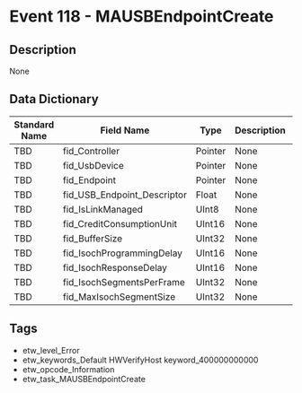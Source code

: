 # Event 118 - MAUSBEndpointCreate

## Description
None

## Data Dictionary
|Standard Name|Field Name|Type|Description|Sample Value|
|---|---|---|---|---|
|TBD|fid_Controller|Pointer|None|`None`|
|TBD|fid_UsbDevice|Pointer|None|`None`|
|TBD|fid_Endpoint|Pointer|None|`None`|
|TBD|fid_USB_Endpoint_Descriptor|Float|None|`None`|
|TBD|fid_IsLinkManaged|UInt8|None|`None`|
|TBD|fid_CreditConsumptionUnit|UInt16|None|`None`|
|TBD|fid_BufferSize|UInt32|None|`None`|
|TBD|fid_IsochProgrammingDelay|UInt16|None|`None`|
|TBD|fid_IsochResponseDelay|UInt16|None|`None`|
|TBD|fid_IsochSegmentsPerFrame|UInt32|None|`None`|
|TBD|fid_MaxIsochSegmentSize|UInt32|None|`None`|

## Tags
* etw_level_Error
* etw_keywords_Default HWVerifyHost keyword_400000000000
* etw_opcode_Information
* etw_task_MAUSBEndpointCreate